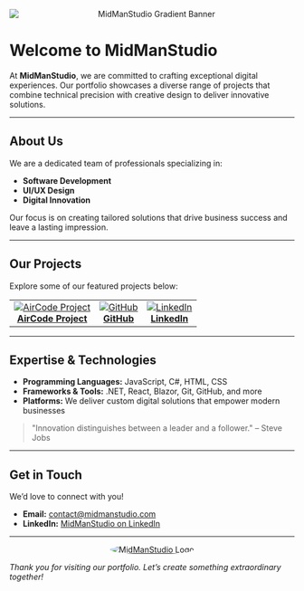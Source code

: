 <!-- Gradient Banner Image -->
<p align="center">
  <img src="https://via.placeholder.com/1200x300.png?text=MidManStudio" alt="MidManStudio Gradient Banner" style="max-width:100%; display:block; margin:auto;" />
</p>

# Welcome to MidManStudio

At **MidManStudio**, we are committed to crafting exceptional digital experiences. Our portfolio showcases a diverse range of projects that combine technical precision with creative design to deliver innovative solutions.

---

## About Us

We are a dedicated team of professionals specializing in:
- **Software Development**
- **UI/UX Design**
- **Digital Innovation**

Our focus is on creating tailored solutions that drive business success and leave a lasting impression.

---

## Our Projects

Explore some of our featured projects below:

<table>
  <tr>
    <td align="center">
      <a href="https://mid-d-man.github.io/AirCode/">
        <img src="https://via.placeholder.com/200x150.png?text=AirCode" alt="AirCode Project" /><br>
        <strong>AirCode Project</strong>
      </a>
    </td>
    <td align="center">
      <a href="https://github.com/MidManStudio">
        <img src="https://via.placeholder.com/200x150.png?text=GitHub" alt="GitHub" /><br>
        <strong>GitHub</strong>
      </a>
    </td>
    <td align="center">
      <a href="https://linkedin.com/company/MidManStudio">
        <img src="https://via.placeholder.com/200x150.png?text=LinkedIn" alt="LinkedIn" /><br>
        <strong>LinkedIn</strong>
      </a>
    </td>
  </tr>
</table>

---

## Expertise & Technologies

- **Programming Languages:** JavaScript, C#, HTML, CSS
- **Frameworks & Tools:** .NET, React, Blazor, Git, GitHub, and more
- **Platforms:** We deliver custom digital solutions that empower modern businesses

> "Innovation distinguishes between a leader and a follower." – Steve Jobs

---

## Get in Touch

We’d love to connect with you!  
- **Email:** [contact@midmanstudio.com](mailto:contact@midmanstudio.com)  
- **LinkedIn:** [MidManStudio on LinkedIn](https://linkedin.com/company/MidManStudio)

---

<p align="center">
  <a href="https://mid-d-man.github.io">
    <img src="https://via.placeholder.com/100x100.png?text=Logo" alt="MidManStudio Logo" style="border-radius:50%;">
  </a>
</p>

*Thank you for visiting our portfolio. Let’s create something extraordinary together!*


